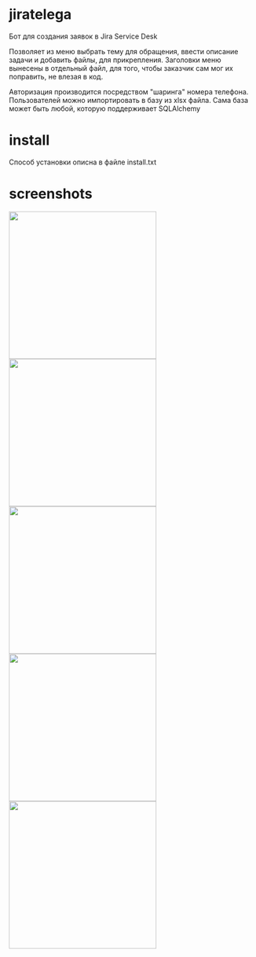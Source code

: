 # jiratelega
Бот для создания заявок в Jira Service Desk

Позволяет из меню выбрать тему для обращения, ввести описание задачи и добавить файлы, для прикрепления.
Заголовки меню вынесены в отдельный файл, для того, чтобы заказчик сам мог их поправить, не влезая в код.

Авторизация производится посредством "шаринга" номера телефона. Пользователей можно импортировать в базу из xlsx файла. Сама база может быть любой, которую поддерживает SQLAlchemy
# install
Способ установки описна в файле install.txt

# screenshots
<img src=https://github.com/vilesovds/jiratelega/assets/14920004/125bfcc5-d130-4880-9c35-71d8dbd6a3a7 width="300">
<img src=https://github.com/vilesovds/jiratelega/assets/14920004/39b93de6-2b2c-4545-9543-37c0a40c555b width="300">
<img src=https://github.com/vilesovds/jiratelega/assets/14920004/e20fdee9-ca74-4035-a684-4649ba96b1e0 width="300">
<img src=https://github.com/vilesovds/jiratelega/assets/14920004/1ad78ecf-71e8-4c16-948e-0d340800056a width="300">
<img src=https://github.com/vilesovds/jiratelega/assets/14920004/ae6e05d6-435e-4bbe-b3f6-460b2c11bd94 width="300">
